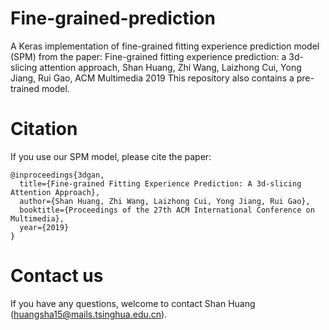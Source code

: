 # Fine-grained-prediction
A Keras implementation of fine-grained fitting experience prediction model (SPM) from the paper:
Fine-grained fitting experience prediction: a 3d-slicing attention approach, Shan Huang, Zhi Wang, Laizhong Cui, Yong Jiang, Rui Gao, ACM Multimedia 2019
This repository also contains a pre-trained model.


# Citation
If you use our SPM model, please cite the paper:
```
@inproceedings{3dgan,
  title={Fine-grained Fitting Experience Prediction: A 3d-slicing Attention Approach},
  author={Shan Huang, Zhi Wang, Laizhong Cui, Yong Jiang, Rui Gao},
  booktitle={Proceedings of the 27th ACM International Conference on Multimedia},
  year={2019}
}
```

# Contact us
If you have any questions, welcome to contact Shan Huang (huangsha15@mails.tsinghua.edu.cn).
